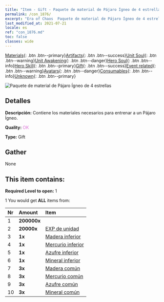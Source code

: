 ```yaml
---
title: "Item - Gift - Paquete de material de Pájaro Ígneo de 4 estrellas"
permalink: /con_1876/
excerpt: "Era of Chaos  Paquete de material de Pájaro Ígneo de 4 estrellas"
last_modified_at: 2021-07-21
locale: es
ref: "con_1876.md"
toc: false
classes: wide
---
```

 [Materials](/ItemsES/){: .btn .btn--primary}[Artifacts](/ItemsES/Artifacts/){: .btn .btn--success}[Unit Soul](/ItemsES/UnitSoul/){: .btn .btn--warning}[Unit Awakening](/ItemsES/UnitAwakening/){: .btn .btn--danger}[Hero Soul](/ItemsES/HeroSoul/){: .btn .btn--info}[Hero Skill](/ItemsES/HeroSkill/){: .btn .btn--primary}[Gift](/ItemsES/Gift/){: .btn .btn--success}[Event related](/ItemsES/Events/){: .btn .btn--warning}[Avatars](/ItemsES/Avatars/){: .btn .btn--danger}[Consumables](/ItemsES/Consumables/){: .btn .btn--info}[Unknown](/ItemsES/Unknown/){: .btn .btn--primary}

 ![Paquete de material de Pájaro Ígneo de 4 estrellas](/images/t/i_907499.png)

## Detalles
 **Descripción:** Contiene los materiales necesarios para entrenar a un Pájaro Ígneo.

 **Quality:** <span style="color: #DA70D6">OK</span>

 **Type:** Gift

## Gather

  None

## This item contains:

 **Required Level to open:** 1

 1 You would get **ALL** items  from:

  | Nr | Amount |     Item    |
  |:---|:-------|:------------|
  | 1 |  **200000x** | <i class="fas fa-coins"/> |  | 
  | 2 |  **20000x** | [EXP de unidad](/ItemsES/con_902/) |  | 
  | 3 |  **1x** | [Madera inferior](/ItemsES/mat_1/) |  | 
  | 4 |  **1x** | [Mercurio inferior](/ItemsES/mat_2/) |  | 
  | 5 |  **1x** | [Azufre inferior](/ItemsES/mat_3/) |  | 
  | 6 |  **1x** | [Mineral inferior](/ItemsES/mat_1/) |  | 
  | 7 |  **3x** | [Madera común](/ItemsES/mat_7/) |  | 
  | 8 |  **3x** | [Mercurio común](/ItemsES/mat_8/) |  | 
  | 9 |  **3x** | [Azufre común](/ItemsES/mat_9/) |  | 
  | 10 |  **3x** | [Mineral común](/ItemsES/mat_6/) |  | 
